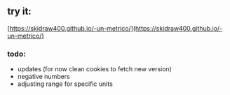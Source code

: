 ## try it:
[https://skidraw400.github.io/-un-metrico/](https://skidraw400.github.io/-un-metrico/)
### todo:
- updates (for now clean cookies to fetch new version)
- negative numbers
- adjusting range for specific units